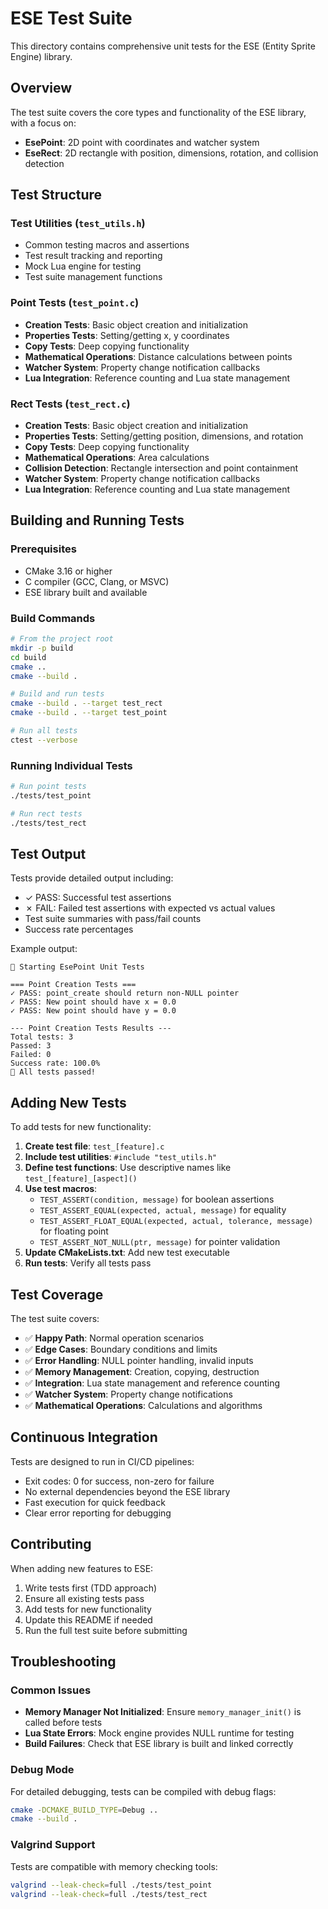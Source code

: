 # ESE Test Suite

This directory contains comprehensive unit tests for the ESE (Entity Sprite Engine) library.

## Overview

The test suite covers the core types and functionality of the ESE library, with a focus on:
- **EsePoint**: 2D point with coordinates and watcher system
- **EseRect**: 2D rectangle with position, dimensions, rotation, and collision detection

## Test Structure

### Test Utilities (`test_utils.h`)
- Common testing macros and assertions
- Test result tracking and reporting
- Mock Lua engine for testing
- Test suite management functions

### Point Tests (`test_point.c`)
- **Creation Tests**: Basic object creation and initialization
- **Properties Tests**: Setting/getting x, y coordinates
- **Copy Tests**: Deep copying functionality
- **Mathematical Operations**: Distance calculations between points
- **Watcher System**: Property change notification callbacks
- **Lua Integration**: Reference counting and Lua state management

### Rect Tests (`test_rect.c`)
- **Creation Tests**: Basic object creation and initialization
- **Properties Tests**: Setting/getting position, dimensions, and rotation
- **Copy Tests**: Deep copying functionality
- **Mathematical Operations**: Area calculations
- **Collision Detection**: Rectangle intersection and point containment
- **Watcher System**: Property change notification callbacks
- **Lua Integration**: Reference counting and Lua state management

## Building and Running Tests

### Prerequisites
- CMake 3.16 or higher
- C compiler (GCC, Clang, or MSVC)
- ESE library built and available

### Build Commands
```bash
# From the project root
mkdir -p build
cd build
cmake ..
cmake --build .

# Build and run tests
cmake --build . --target test_rect
cmake --build . --target test_point

# Run all tests
ctest --verbose
```

### Running Individual Tests
```bash
# Run point tests
./tests/test_point

# Run rect tests
./tests/test_rect
```

## Test Output

Tests provide detailed output including:
- ✓ PASS: Successful test assertions
- ✗ FAIL: Failed test assertions with expected vs actual values
- Test suite summaries with pass/fail counts
- Success rate percentages

Example output:
```
🧪 Starting EsePoint Unit Tests

=== Point Creation Tests ===
✓ PASS: point_create should return non-NULL pointer
✓ PASS: New point should have x = 0.0
✓ PASS: New point should have y = 0.0

--- Point Creation Tests Results ---
Total tests: 3
Passed: 3
Failed: 0
Success rate: 100.0%
🎉 All tests passed!
```

## Adding New Tests

To add tests for new functionality:

1. **Create test file**: `test_[feature].c`
2. **Include test utilities**: `#include "test_utils.h"`
3. **Define test functions**: Use descriptive names like `test_[feature]_[aspect]()`
4. **Use test macros**: 
   - `TEST_ASSERT(condition, message)` for boolean assertions
   - `TEST_ASSERT_EQUAL(expected, actual, message)` for equality
   - `TEST_ASSERT_FLOAT_EQUAL(expected, actual, tolerance, message)` for floating point
   - `TEST_ASSERT_NOT_NULL(ptr, message)` for pointer validation
5. **Update CMakeLists.txt**: Add new test executable
6. **Run tests**: Verify all tests pass

## Test Coverage

The test suite covers:
- ✅ **Happy Path**: Normal operation scenarios
- ✅ **Edge Cases**: Boundary conditions and limits
- ✅ **Error Handling**: NULL pointer handling, invalid inputs
- ✅ **Memory Management**: Creation, copying, destruction
- ✅ **Integration**: Lua state management and reference counting
- ✅ **Watcher System**: Property change notifications
- ✅ **Mathematical Operations**: Calculations and algorithms

## Continuous Integration

Tests are designed to run in CI/CD pipelines:
- Exit codes: 0 for success, non-zero for failure
- No external dependencies beyond the ESE library
- Fast execution for quick feedback
- Clear error reporting for debugging

## Contributing

When adding new features to ESE:
1. Write tests first (TDD approach)
2. Ensure all existing tests pass
3. Add tests for new functionality
4. Update this README if needed
5. Run the full test suite before submitting

## Troubleshooting

### Common Issues
- **Memory Manager Not Initialized**: Ensure `memory_manager_init()` is called before tests
- **Lua State Errors**: Mock engine provides NULL runtime for testing
- **Build Failures**: Check that ESE library is built and linked correctly

### Debug Mode
For detailed debugging, tests can be compiled with debug flags:
```bash
cmake -DCMAKE_BUILD_TYPE=Debug ..
cmake --build .
```

### Valgrind Support
Tests are compatible with memory checking tools:
```bash
valgrind --leak-check=full ./tests/test_point
valgrind --leak-check=full ./tests/test_rect
```
